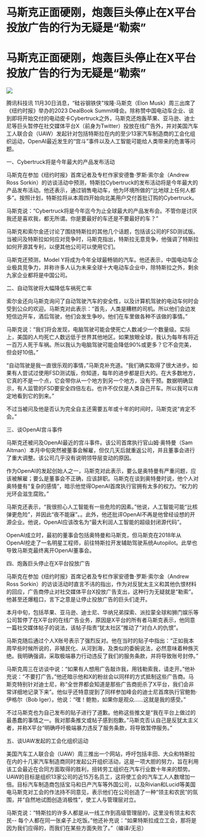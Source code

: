 # 马斯克正面硬刚，炮轰巨头停止在X平台投放广告的行为无疑是“勒索”

# 马斯克正面硬刚，炮轰巨头停止在X平台投放广告的行为无疑是“勒索”

![](https://inews.gtimg.com/om_bt/OMoJ03KEc5cUsExF82U2mPmft3S0kXnLPei5mT3sMrhUEAA/1000)

腾讯科技讯 11月30日消息，“硅谷钢铁侠”埃隆·马斯克（Elon Musk）周三出席了《纽约时报》举办的2023 DealBook
Summit峰会。除称赞中国电动车企业、谈到即将开始交付的电动皮卡Cybertruck之外，马斯克还炮轰苹果、亚马逊、迪士尼等巨头暂停在社交媒体平台X（前身为Twitter）投放在线广告外，并对美国汽车工人联合会（UAW）发起针对包括特斯拉在内的至少13家汽车制造商的工会化组织运动，OpenAI最近发生的“宫斗”事件以及人工智能可能给人类带来的危害等问题。

一、Cybertruck将是今年最大的产品发布活动

马斯克在参加《纽约时报》首席记者及专栏作家安德鲁·罗斯·索尔金（Andrew Ross
Sorkin）的访谈活动中预测，特斯拉Cybertruck的发布活动将是今年最大的产品发布活动。他还表示，通过销售电动车，他为环境所做的“比地球上任何人都多”。按照计划，特斯拉将从本周四开始向北美用户交付首批订购的Cybertruck。

马斯克说：“Cybertruck将是今年迄今为止全球最大的产品发布会。不管你是讨厌我还是喜欢我，都无所谓。你是要最好的车还是不要最好的车？”

马斯克和索尔金还讨论了围绕特斯拉的其他几个话题，包括该公司的FSD测试版。当被问及特斯拉如何应对竞争时，马斯克指出，特斯拉无意竞争，他强调了特斯拉如何开源其专利，以便其他公司可以使用它们。

马斯克还预测，Model
Y将成为今年全球最畅销的汽车。他还表示，中国电动车企业极具竞争力，并称许多人认为未来全球十大电动车企业中，除特斯拉之外，剩余九家企业都将是中国公司。

二、自动驾驶将大幅降低车祸死亡率

索尔金还向马斯克询问了自动驾驶汽车的安全性，以及计算机驾驶的电动车何时会受到公众的欢迎。马斯克对此表示：“首先，人类是糟糕的司机。所以他们会边发短信边开车，酒后驾驶，他们会发生争吵。他们在车里做各种不该做的事情。”

马斯克说：“我们将会发现，电脑驾驶可能会使死亡人数减少一个数量级。实际上，美国的人均死亡人数远低于世界其他地区。如果放眼全球，我认为每年有将近一百万人死于车祸。所以我认为电脑驾驶可能会降低90%或更多？它不会完美，但会好10倍。”

“自动驾驶是我一直很乐观的事情，”马斯克补充道。“我们确实取得了很大进步。如果有人尝试过使用FSD测试版，你知道，每年的进步都是巨大的。在大多数地方，它真的不是一个点，它会带你从一个地方到另一个地方，没有干预。数据明确显示，有人监管的FSD要安全四倍左右。也许不仅仅是人类自己开车。所以我可以肯定地看到它的到来。”

不过当被问及他是否认为完全自主还需要五年或十年的时间时，马斯克说“肯定不会。”

三、谈OpenAI宫斗事件

马斯克还被问及OpenAI最近的宫斗事件。该公司首席执行官山姆·奥特曼（Sam
Altman）本月中旬突然被董事会解雇，但仅几天后就重返公司，并且董事会进行了重大调整。该公司几乎没有说明领导层变动的原因。

作为OpenAI的发起创始人之一，马斯克对此表示，要么是奥特曼有严重问题，应该被解雇；要么是董事会不正确，应该辞职。马斯克在谈到奥特曼时说，他个人对奥特曼有“复杂的感情”，暗示他觉得OpenAI首席执行官拥有太多的权力。“权力的光环会滋生腐败。”

马斯克还表示，“我很担心人工智能有一些危险的因素。”他说，人工智能可能“比核弹更危险”，并因此“夜不能寐”。。此外，他还批评OpenAI不再是他曾经设想的开源企业。他说，OpenAI应该改名为“最大利润人工智能的超级封闭源代码”。

OpenAI成立时，最初的董事会包括奥特曼和马斯克，但马斯克在2018年从OpenAI挖走了一名明星工程师，前往特斯拉开发辅助驾驶系统Autopilot。此举也导致马斯克最终离开OpenAI董事会。

四、炮轰巨头停止在X平台投放广告

马斯克在参加《纽约时报》首席记者及专栏作家安德鲁·罗斯·索尔金（Andrew Ross
Sorkin）的访谈活动时直言不讳的指出，作为对反犹太主义和其他仇恨材料的回应，广告商停止对社交媒体平台X投放广告支出，这种行为无疑就是“勒索”。他甚至还爆粗口，言下之意是让停止投放广告的巨头们走开。

本月中旬，包括苹果、亚马逊、迪士尼、华纳兄弟探索、派拉蒙全球和狮门娱乐等公司暂停了在X平台的在线广告业务，原因是X平台的所有者马斯克表示，他同意一篇社交媒体帖子的说法，该帖子指责“犹太社区”推动了“对白人的仇恨”。

马斯克随后通过个人X账号表示了强烈反对。他在当时的贴子中指出：“正如我本周早些时候所说的，非殖民化、从河到海，及类似的委婉说法，必然意味着种族灭绝。我明确强调，采取极端暴力行动违反了我们的服务条款，并将导致账号封停。”

马斯克周三在访谈中说：“如果有人想用广告敲诈我，用钱勒索我，请走开。”他补充说：“不要打广告。”他还暗示他和X的粉丝会以同样的方式抵制这些广告商。马斯克特别针对迪士尼，称“全世界都会知道是那些广告商扼杀了X平台，我们会非常详细地记录下来”。他似乎还特意提到了同样参加峰会的迪士尼首席执行官鲍勃·伊格尔（Bob
Iger）。他说：“嘿！鲍勃，如果你是观众……这就是我的感受。”

不过马斯克也为自己发布的贴子进行了道歉。他称这些推文是“我在平台上做过的最愚蠢的事情之一。我对那条推文或帖子感到抱歉。”马斯克否认自己是反犹太主义者，并称X平台“明确呼吁极端暴力违反了服务条款，将导致暂停服务。”

五、谈UAW发起的工会化组织运动

美国汽车工人联合会（UAW）周三推出一个网站，呼吁包括丰田、大众和特斯拉在内的十几家汽车制造商同时发起公开组织活动，这是一项大胆的努力，旨在利用该工会最近在合同方面取得的胜利，扭转劳工组织在汽车行业数十年来的颓势。UAW的目标是组织13家公司的近15万名员工，这将使工会的汽车工人人数增加一倍。目标汽车制造商包括宝马和日产汽车等外国公司，以及Rivian和Lucid等美国电马斯克对工会的作法持不同意见，表示他们在公司创造了一种“领主和农民”的氛围，并“自然地试图创造消极性”，使工人与管理层对立。

马斯克说：“特斯拉的许多人都是从一线工作到高级管理层的，这里没有领主和农民--
每个人都在同一张桌子上吃饭。”他还补充说：“如果特斯拉成立工会，那将是因为我们应得的，而我们在某些方面失败了。”（编译/无忌）

